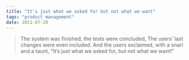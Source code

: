 ```yaml
---
title: "It's just what we asked for but not what we want"
tags: "product management"
date: 2011-07-20
---
```

> The system was finished, the tests were concluded,
> The users’ last changes were even included.
> And the users exclaimed, with a snarl and a taunt,
> "It’s just what we asked for, but not what we want!"
